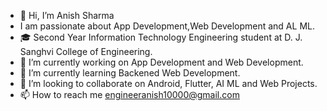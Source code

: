 - 👋 Hi, I’m Anish Sharma
- I am passionate about App Development,Web Development and AL ML.
- 🎓 Second Year Information Technology Engineering student at D. J. Sanghvi College of Engineering.
- 🔭 I’m currently working on App Development and Web Development.
- 🌱 I’m currently learning Backened Web Development.
- 👯 I’m looking to collaborate on Android, Flutter, AI ML and Web Projects.
- 📫 How to reach me engineeranish10000@gmail.com

<!---
EngineerAnishSharma/EngineerAnishSharma is a ✨ special ✨ repository because its `README.md` (this file) appears on your GitHub profile.
You can click the Preview link to take a look at your changes.
--->
